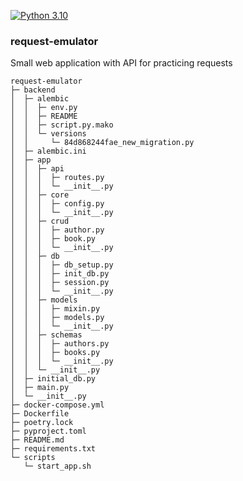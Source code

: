 [![Python 3.10](https://img.shields.io/badge/python-3.10-blue.svg)](https://www.python.org/downloads/release/python-3100/)

### request-emulator

Small web application with API for practicing requests

```
request-emulator
├─ backend
│  ├─ alembic
│  │  ├─ env.py
│  │  ├─ README
│  │  ├─ script.py.mako
│  │  └─ versions
│  │     └─ 84d868244fae_new_migration.py
│  ├─ alembic.ini
│  ├─ app
│  │  ├─ api
│  │  │  ├─ routes.py
│  │  │  └─ __init__.py
│  │  ├─ core
│  │  │  ├─ config.py
│  │  │  └─ __init__.py
│  │  ├─ crud
│  │  │  ├─ author.py
│  │  │  ├─ book.py
│  │  │  └─ __init__.py
│  │  ├─ db
│  │  │  ├─ db_setup.py
│  │  │  ├─ init_db.py
│  │  │  ├─ session.py
│  │  │  └─ __init__.py
│  │  ├─ models
│  │  │  ├─ mixin.py
│  │  │  ├─ models.py
│  │  │  └─ __init__.py
│  │  ├─ schemas
│  │  │  ├─ authors.py
│  │  │  ├─ books.py
│  │  │  └─ __init__.py
│  │  └─ __init__.py
│  ├─ initial_db.py
│  ├─ main.py
│  └─ __init__.py
├─ docker-compose.yml
├─ Dockerfile
├─ poetry.lock
├─ pyproject.toml
├─ README.md
├─ requirements.txt
└─ scripts
   └─ start_app.sh

```
